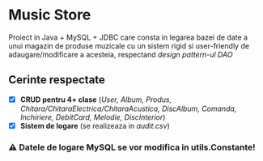 # Music Store

Proiect in Java + MySQL + JDBC care consta in legarea bazei de date a unui magazin de produse muzicale cu un sistem rigid si user-friendly de adaugare/modificare a acesteia, respectand _design pattern-ul DAO_

## Cerinte respectate

- [X] **CRUD pentru 4+ clase** (_User, Album, Produs,
  Chitara/ChitaraElectrica/ChitaraAcustica, DiscAlbum, Comanda,
  Inchiriere, DebitCard, Melodie, DiscInterior_)
- [X] **Sistem de logare** (se realizeaza in _audit.csv_)

### ⚠️ Datele de logare MySQL se vor modifica in **utils.Constante**!
